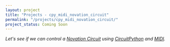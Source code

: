 ```yaml
---
layout: project
title: "Projects - cpy_midi_novation_circuit"
permalink: "/projects/cpy_midi_novation_circuit/"
project_status: Coming Soon
---
```


_Let's see if we can control a [Novation Circuit][circuit] using [CircuitPython][cpy] and_
_[MIDI][midi]._

[circuit]: <https://novationmusic.com/en/circuit>
[cpy]: <https://circuitpython.org/>
[midi]: <https://en.wikipedia.org/wiki/MIDI>

